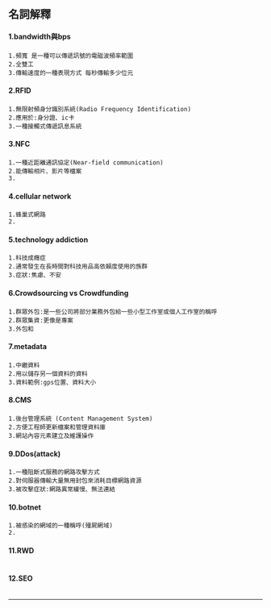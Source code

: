 ## 名詞解釋
#### 1.bandwidth與bps
```
1.頻寬 是一種可以傳遞訊號的電磁波頻率範圍
2.全雙工
3.傳輸速度的一種表現方式 每秒傳輸多少位元
```
#### 2.RFID
```
1.無限射頻身分識別系統(Radio Frequency Identification)
2.應用於:身分證、ic卡
3.一種接觸式傳遞訊息系統
```
#### 3.NFC
```
1.一種近距離通訊協定(Near-field communication)
2.能傳輸相片、影片等檔案
3.

```
#### 4.cellular network
```
1.蜂巢式網路
2.
```
#### 5.technology addiction
```
1.科技成癮症
2.通常發生在長時間對科技用品高依賴度使用的族群
3.症狀:焦慮、不安
```
#### 6.Crowdsourcing vs Crowdfunding
```
1.群眾外包:是一些公司將部分業務外包給一些小型工作室或個人工作室的稱呼
2.群眾集資:更像是專案
3.外包和
```
#### 7.metadata
```
1.中繼資料
2.用以儲存另一個資料的資料
3.資料範例:gps位置、資料大小
```
#### 8.CMS
```
1.後台管理系統 (Content Management System)
2.方便工程師更新檔案和管理資料庫
3.網站內容元素建立及維護操作
```
#### 9.DDos(attack)
```
1.一種阻斷式服務的網路攻擊方式
2.對伺服器傳輸大量無用封包來消耗目標網路資源
3.被攻擊症狀:網路異常緩慢、無法連結
```
#### 10.botnet
```
1.被感染的網域的一種稱呼(殭屍網域)
2.
```
#### 11.RWD
```
```
#### 12.SEO
```
```
---------------
